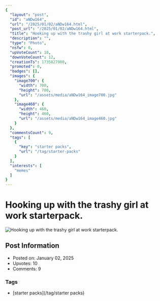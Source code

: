 ```yaml
---
{
  "layout": "post",
  "id": "aNDw164",
  "url": "/2025/01/02/aNDw164.html",
  "post_url": "/2025/01/02/aNDw164.html",
  "title": "Hooking up with the trashy girl at work starterpack.",
  "description": "",
  "type": "Photo",
  "nsfw": 0,
  "upVoteCount": 10,
  "downVoteCount": 12,
  "creationTs": 1735827980,
  "promoted": 0,
  "badges": [],
  "images": {
    "image700": {
      "width": 700,
      "height": 700,
      "url": "/assets/media/aNDw164_image700.jpg"
    },
    "image460": {
      "width": 460,
      "height": 460,
      "url": "/assets/media/aNDw164_image460.jpg"
    }
  },
  "commentsCount": 9,
  "tags": [
    {
      "key": "starter packs",
      "url": "/tag/starter-packs"
    }
  ],
  "interests": [
    "memes"
  ]
}
---
```


# Hooking up with the trashy girl at work starterpack.

![Hooking up with the trashy girl at work starterpack.](/assets/media/aNDw164_image700.jpg)

## Post Information

- Posted on: January 02, 2025
- Upvotes: 10
- Comments: 9

### Tags

- [starter packs](/tag/starter packs)

